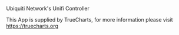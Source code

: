 

Ubiquiti Network's Unifi Controller

This App is supplied by TrueCharts, for more information please visit https://truecharts.org
